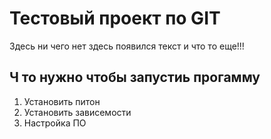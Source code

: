 # Тестовый проект по GIT

Здесь ни чего нет
здесь появился текст и что то еще!!!

## Ч то нужно чтобы запустиь прогамму

1. Установить питон
2. Установить зависемости
3. Настройка ПО